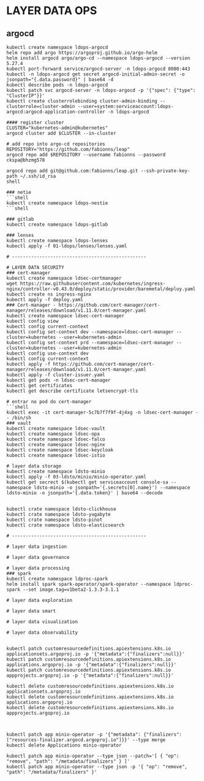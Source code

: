 

# LAYER DATA OPS
## argocd
```shell
kubectl create namespace ldops-argocd
helm repo add argo https://argoproj.github.io/argo-helm
helm install argocd argo/argo-cd --namespace ldops-argocd --version 5.27.4
kubectl port-forward service/argocd-server -n ldops-argocd 8080:443
kubectl -n ldops-argocd get secret argocd-initial-admin-secret -o jsonpath="{.data.password}" | base64 -d
kubectl describe pods -n ldops-argocd
kubectl patch svc argocd-server -n ldops-argocd -p '{"spec": {"type": "ClusterIP"}}'
kubectl create clusterrolebinding cluster-admin-binding --clusterrole=cluster-admin --user=system:serviceaccount:ldops-argocd:argocd-application-controller -n ldops-argocd

#### register cluster
CLUSTER="kubernetes-admin@kubernetes"
argocd cluster add $CLUSTER --in-cluster

# add repo into argo-cd repositories
REPOSITORY="https://github.com/fabionns/leap"
argocd repo add $REPOSITORY --username fabionns --password ckspa@bhzmg578 

argocd repo add git@github.com:fabionns/leap.git --ssh-private-key-path ~/.ssh/id_rsa
shell

### netie
```shell
kubectl create namespace ldops-nestie
```shell

### gitlab
kubectl create namespace ldops-gitlab

### lenses
kubectl create namespace ldops-lenses
kubectl apply -f 01-ldops/lenses/lenses.yaml

# ------------------------------------------------- 

# LAYER DATA SECURITY
### cert-manager
kubectl create namespace ldsec-certmanager
wget https://raw.githubusercontent.com/kubernetes/ingress-nginx/controller-v0.43.0/deploy/static/provider/baremetal/deploy.yaml
kubectl create ns ingress-nginx
kubectl apply -f deploy.yaml
### Cert-manager - https://github.com/cert-manager/cert-manager/releases/download/v1.11.0/cert-manager.yaml
kubectl create namespace ldsec-cert-manager
kubectl config view
kubectl config current-context
kubectl config set-context dev --namespace=ldsec-cert-manager --cluster=kubernetes --user=kubernetes-admin
kubectl config set-context prd --namespace=ldsec-cert-manager --cluster=kubernetes --user=kubernetes-admin
kubectl config use-context dev
kubectl config current-context
kubectl apply -f https://github.com/cert-manager/cert-manager/releases/download/v1.11.0/cert-manager.yaml
kubectl apply -f cluster-issuer.yaml
kubectl get pods -n ldsec-cert-manager
kubectl get certificates
kubectl get describe certificate letsencrypt-tls

# entrar no pod do cert-manager
```shell
kubectl exec -it cert-manager-5c7b7f7f9f-4j4xg -n ldsec-cert-manager -- /bin/sh
### vault
kubectl create namespace ldsec-vault
kubectl create namespace ldsec-opa
kubectl create namespace ldsec-falco
kubectl create namespace ldsec-nginx
kubectl create namespace ldsec-keycloak
kubectl create namespace ldsec-istio

# layer data storage 
kubectl create namespace ldsto-minio
kubectl apply -f 03-ldsto/minio/minio-operator.yaml
kubectl get secrect $(kubectl get serviceaccount console-sa --namespace ldsto-minio -o jsonpath='{.secrets[0].name}') --namespace ldsto-minio -o jsonpath='{.data.token}' | base64 --decode


kubectl crate namespace ldsto-clickhouse
kubectl crate namespace ldsto-yugabyte
kubectl crate namespace ldsto-pinot
kubectl crate namespace ldsto-elasticsearch

# -------------------------------------------------

# layer data ingestion

# layer data governance

# layer data processing
### spark
kubectl create namespace ldproc-spark
helm install spark spark-operator/spark-operator --namespace ldproc-spark --set image.tag=v1beta2-1.3.3-3.1.1

# layer data exploration

# layer data smart

# layer data visualization

# layer data observability


kubectl patch customresourcedefinitions.apiextensions.k8s.io applicationsets.argoproj.io -p '{"metadata":{"finalizers":null}}'
kubectl patch customresourcedefinitions.apiextensions.k8s.io applications.argoproj.io -p '{"metadata":{"finalizers":null}}'
kubectl patch customresourcedefinitions.apiextensions.k8s.io appprojects.argoproj.io -p '{"metadata":{"finalizers":null}}'

kubectl delete customresourcedefinitions.apiextensions.k8s.io applicationsets.argoproj.io
kubectl delete customresourcedefinitions.apiextensions.k8s.io applications.argoproj.io 
kubectl delete customresourcedefinitions.apiextensions.k8s.io appprojects.argoproj.io 



kubectl patch app minio-operator -p '{"metadata": {"finalizers": ["resources-finalizer.argocd.argoproj.io"]}}' --type merge 
kubectl delete Applications minio-operator

kubectl patch app minio-operator --type json --patch='[ { "op": "remove", "path": "/metadata/finalizers" } ]'
kubectl patch app minio-operator --type json -p '{ "op": "remove", "path": "/metadata/finalizers" }'